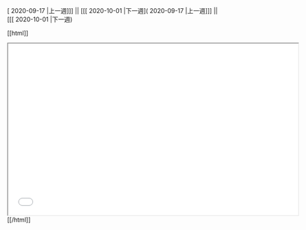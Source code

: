 [ 2020-09-17 |上一週]]] || [[[ 2020-10-01 |下一週]( 2020-09-17 |上一週]]] || [[[ 2020-10-01 |下一週)



[[html]]
<iframe src='<http://pad.hackingthursday.org>  ?showControls=true&showChat=true&showLineNumbers=true&useMonospaceFont=false' width=675 height=400></iframe>
[[/html]]